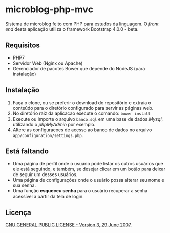 # microblog-php-mvc

Sistema de microblog feito com PHP para estudos da linguagem.
O _front end_ desta aplicação utiliza o framework Bootstrap 4.0.0 - beta.

## Requisitos

+ PHP7
+ Servidor Web (Nginx ou Apache)
+ Gerenciador de pacotes Bower que depende do NodeJS (para instalação)

## Instalação

1. Faça o clone, ou se preferir o download do repositório e extraía o conteúdo para o diretório configurado para servir as páginas web. 
2. No diretório raiz da aplicacao execute o comando: `bower install`
3. Execute ou Importe o arquivo `banco.sql` em uma base de dados _Mysql_, utilizando o _phpMyAdmin_ por exemplo.
4. Altere as configuracoes de acesso ao banco de dados no arquivo `app/configuration/settings.php`.

## Está faltando

+ Uma página de perfil onde o usuário pode listar os outros usuários que ele está seguindo, e também, se desejar clicar em um botão para deixar de seguir um desses usuários.
+ Uma página de configurações onde o usuário possa alterar seu nome e sua senha.
+ Uma função **esqueceu senha** para o usuário recuperar a senha acessível a partir da tela de login.

## Licença

[GNU GENERAL PUBLIC LICENSE - Version 3, 29 June 2007](https://github.com/getuliovinicius/micro-blog-php/blob/master/LICENSE).